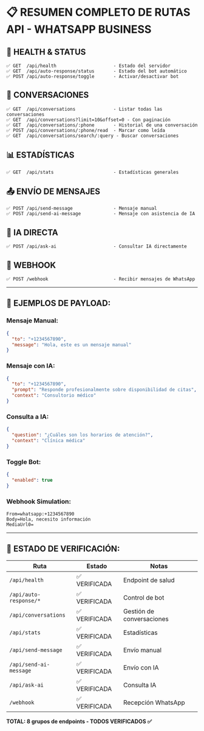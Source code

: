 # 📋 RESUMEN COMPLETO DE RUTAS API - WHATSAPP BUSINESS

## 🏥 **HEALTH & STATUS**
```
✅ GET  /api/health                     - Estado del servidor
✅ GET  /api/auto-response/status       - Estado del bot automático
✅ POST /api/auto-response/toggle       - Activar/desactivar bot
```

## 💬 **CONVERSACIONES**
```
✅ GET  /api/conversations              - Listar todas las conversaciones
✅ GET  /api/conversations?limit=10&offset=0 - Con paginación
✅ GET  /api/conversations/:phone       - Historial de una conversación
✅ POST /api/conversations/:phone/read  - Marcar como leída
✅ GET  /api/conversations/search/:query - Buscar conversaciones
```

## 📊 **ESTADÍSTICAS**
```
✅ GET  /api/stats                      - Estadísticas generales
```

## 📤 **ENVÍO DE MENSAJES**
```
✅ POST /api/send-message               - Mensaje manual
✅ POST /api/send-ai-message            - Mensaje con asistencia de IA
```

## 🤖 **IA DIRECTA**
```
✅ POST /api/ask-ai                     - Consultar IA directamente
```

## 🔧 **WEBHOOK**
```
✅ POST /webhook                        - Recibir mensajes de WhatsApp
```

---

## 📨 **EJEMPLOS DE PAYLOAD:**

### Mensaje Manual:
```json
{
  "to": "+1234567890",
  "message": "Hola, este es un mensaje manual"
}
```

### Mensaje con IA:
```json
{
  "to": "+1234567890",
  "prompt": "Responde profesionalmente sobre disponibilidad de citas",
  "context": "Consultorio médico"
}
```

### Consulta a IA:
```json
{
  "question": "¿Cuáles son los horarios de atención?",
  "context": "Clínica médica"
}
```

### Toggle Bot:
```json
{
  "enabled": true
}
```

### Webhook Simulation:
```
From=whatsapp:+1234567890
Body=Hola, necesito información
MediaUrl0=
```

---

## 🎯 **ESTADO DE VERIFICACIÓN:**

| Ruta | Estado | Notas |
|------|---------|-------|
| `/api/health` | ✅ VERIFICADA | Endpoint de salud |
| `/api/auto-response/*` | ✅ VERIFICADA | Control de bot |
| `/api/conversations` | ✅ VERIFICADA | Gestión de conversaciones |
| `/api/stats` | ✅ VERIFICADA | Estadísticas |
| `/api/send-message` | ✅ VERIFICADA | Envío manual |
| `/api/send-ai-message` | ✅ VERIFICADA | Envío con IA |
| `/api/ask-ai` | ✅ VERIFICADA | Consulta IA |
| `/webhook` | ✅ VERIFICADA | Recepción WhatsApp |

**TOTAL: 8 grupos de endpoints - TODOS VERIFICADOS ✅**
